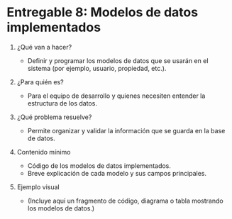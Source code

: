 # Entregable 8: Modelos de datos implementados

1. ¿Qué van a hacer?

   - Definir y programar los modelos de datos que se usarán en el sistema (por ejemplo, usuario, propiedad, etc.).

2. ¿Para quién es?

   - Para el equipo de desarrollo y quienes necesiten entender la estructura de los datos.

3. ¿Qué problema resuelve?

   - Permite organizar y validar la información que se guarda en la base de datos.

4. Contenido mínimo

   - Código de los modelos de datos implementados.
   - Breve explicación de cada modelo y sus campos principales.

5. Ejemplo visual
   - (Incluye aquí un fragmento de código, diagrama o tabla mostrando los modelos de datos.)
